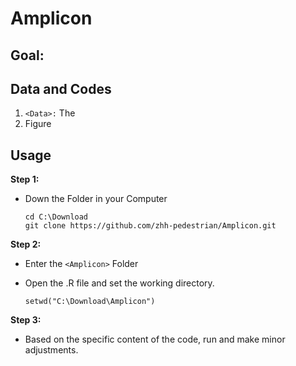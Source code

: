 # Amplicon

## Goal:


## Data and Codes

1. `<Data>:` The
2. Figure

## Usage

**Step 1:**

- Down the Folder in your Computer
  ```shell
  cd C:\Download
  git clone https://github.com/zhh-pedestrian/Amplicon.git
  ```

**Step 2:**

- Enter the `<Amplicon>` Folder
- Open the .R file and set the working directory.

  ```
  setwd("C:\Download\Amplicon")
  ```


**Step 3:**

- Based on the specific content of the code, run and make minor adjustments.
